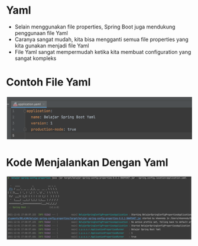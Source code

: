 # Yaml

- Selain menggunakan file properties, Spring Boot juga mendukung penggunaan file Yaml
- Caranya sangat mudah, kita bisa mengganti semua file properties yang kita gunakan menjadi file Yaml
- File Yaml sangat mempermudah ketika kita membuat configuration yang sangat kompleks

# Contoh File Yaml

![img.png](img.png)

# Kode Menjalankan Dengan Yaml

![img_1.png](img_1.png)
